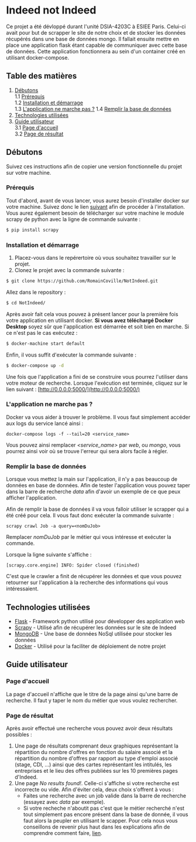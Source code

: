 # Indeed not Indeed

Ce projet a été dévloppé durant l'unité DSIA-4203C à ESIEE Paris. Celui-ci avait pour but de scrapper le site de notre choix et de stocker les données récupérés dans une base de données mongo. Il fallait ensuite mettre en place une application flask étant capable de communiquer avec cette base de données. Cette application fonctionnera au sein d'un container créé en utilisant docker-compose.

## Table des matières
1. [Débutons](#débutons)  
    1.1 [Prérequis](#prérequis)  
    1.2 [Installation et démarrage](#installation-et-démarrage)  
    1.3 [L'application ne marche pas ?](#lapplication-ne-marche-pas-)
    1.4 [Remplir la base de données](#remplir-la-base-de-données)
2. [Technologies utilisées](#technologies-utilisées)
3. [Guide utilisateur](#guide-utilisateur)  
    3.1 [Page d'accueil](#page-daccueil)  
    3.2 [Page de résultat](#page-de-résultat)  

## Débutons 

Suivez ces instructions afin de copier une version fonctionnelle du projet sur votre machine.

### Prérequis

Tout d'abord, avant de vous lancer, vous aurez besoin d'installer docker sur votre machine. Suivez donc le lien [suivant](https://docs.docker.com/install/) afin de procéder à l'installation.
Vous aurez également besoin de télécharger sur votre machine le module scrapy de python avec la ligne de commande suivante : 
```bash
$ pip install scrapy
```


### Installation et démarrage 

1) Placez-vous dans le repérertoire où vous souhaitez travailler sur le projet.
2) Clonez le projet avec la commande suivante : 

```bash
$ git clone https://github.com/RomainCoville/NotIndeed.git
```

Allez dans le repository :
```bash
$ cd NotIndeed/
```

Après avoir fait cela vous pouvez à présent lancer pour la première fois votre application en utilisant docker.
**Si vous avez téléchargé Docker Desktop** soyez sûr que l'application est démarrée et soit bien en marche. Si ce n'est pas le cas exécutez : 
```bash
$ docker-machine start default
```
Enfin, il  vous suffit  d'exécuter la commande suivante : 
```bash
$ docker-compose up -d
```

Une fois que l'application a fini de se construire vous pourrez l'utiliser dans votre moteur de recherche.
Lorsque l'exécution est terminée, cliquez sur le lien suivant : [http://0.0.0.0:5000/](http://0.0.0.0:5000/)

### L'application ne marche pas ?

Docker va vous aider à trouver le problème. Il vous faut simplement accéder aux logs du service lancé ainsi : 
```
docker-compose logs -f --tail=20 <service_name>
```

Vous pouvez ainsi remplacer *<service_name>* par $web$, ou $mongo$, vous pourrez ainsi voir où se trouve l'erreur qui sera alors facile à régler.

### Remplir la base de données

Lorsque vous mettez la main sur l'application, il n'y a pas beaucoup de données en base de données. Afin de tester l'application vous pouvez taper dans la barre de recherche *data* afin d'avoir un exemple de ce que peux afficher l'application.

Afin de remplir la base de données il va vous falloir utiliser le scrapper qui a été créé pour cela. Il vous faut donc exécuter la commande suivante  : 
```
scrapy crawl Job -a query=<nomDuJob>
```

Remplacer *nomDuJob* par le métier qui vous intéresse et exécuter la commande.
    
Lorsque la ligne suivante s'affiche : 
```
[scrapy.core.engine] INFO: Spider closed (finished)
```
C'est que le crawler a finit de récupérer les données et que vous pouvez retourner sur l'application à la recherche des informations qui vous intéressaient.

## Technologies utilisées

* [Flask](http://flask.pocoo.org/) - Framework python utilisé pour développer des application web
* [Scrapy](https://scrapy.org/) - Utilisé afin de récupérer les données sur le site de Indeed
* [MongoDB](https://www.mongodb.com/) - Une base de données NoSql utilisée pour stocker les données
* [Docker](https://www.docker.com/) - Utilisé pour la faciliter de déploiement de notre projet

## Guide utilisateur

### Page d'accueil
La page d'accueil n'affiche que le titre de la page ainsi qu'une barre de recherche. Il faut y taper le nom du métier que vous voulez rechercher.

### Page de résultat
Après avoir effectué une recherche vous pouvez avoir deux résultats possibles : 
1) Une page de résultats comprenant deux  graphiques représentant la répartition du nombre d'offres en fonction du salaire associé et la répartition du nombre d'offres par rapport au type d'emploi associé (stage, CDI, ...) ainsi que des cartes représentant les intitulés, les entreprises et le lieu des offres publiées sur les 10 premières pages d'Indeed.
2) Une page *No results found!*. Celle-ci s'affiche si votre recherche est incorrecte ou vide. Afin d'éviter cela, deux choix s'offrent à vous :
    - Faites une recherche avec un job valide dans la barre de recherche (essayez avec *data* par exemple).
    - Si  votre recheche n'aboutit pas c'est que le métier recherché n'est tout simplement pas encore présent dans la base de donnée, il vous faut alors la peupler en utilisant le scapper. Pour cela nous vous conseillons de revenir plus haut dans les explications afin de comprendre comment faire, [lien](#remplir-la-base-de-données).

